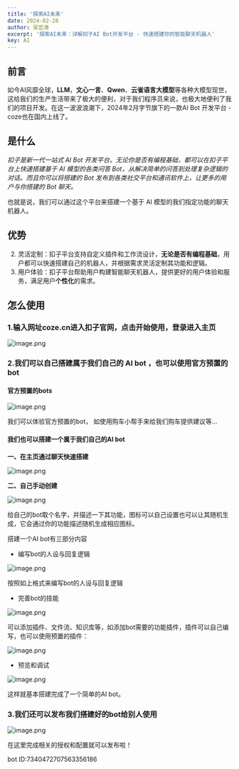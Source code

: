 ```yaml
---
title: '探索AI未来'
date: 2024-02-28
author: 吴宏涛
excerpt: '探索AI未来：详解扣子AI Bot开发平台 - 快速搭建你的智能聊天机器人'
key: AI
---
```


## 前言
如今AI风靡全球，**LLM**，**文心一言**、**Qwen**、**云雀语言大模型**等各种大模型现世，这给我们的生产生活带来了极大的便利，对于我们程序员来说，也极大地便利了我们的项目开发。在这一波波浪潮下，2024年2月字节旗下的一款AI Bot 开发平台 - coze也在国内上线了。

## 是什么

*扣子是新一代一站式 AI Bot 开发平台。无论你是否有编程基础，都可以在扣子平台上快速搭建基于 AI 模型的各类问答 Bot，从解决简单的问答到处理复杂逻辑的对话。而且你可以将搭建的 Bot 发布到各类社交平台和通讯软件上，让更多的用户与你搭建的 Bot 聊天。*

也就是说，我们可以通过这个平台来搭建一个基于 AI 模型的我们指定功能的聊天机器人。

## 优势
2.  灵活定制：扣子平台支持自定义插件和工作流设计，**无论是否有编程基础**，用户都可以快速搭建自己的机器人，并根据需求灵活定制其功能和逻辑。
3.  用户体验：扣子平台帮助用户构建智能聊天机器人，提供更好的用户体验和服务，满足用户**个性化**的需求。

## 怎么使用

### 1.输入网址coze.cn进入扣子官网，点击开始使用，登录进入主页


![image.png](./pic/02_01.png)

### 2.我们可以自己搭建属于我们自己的 AI bot ，也可以使用官方预置的bot

#### 官方预置的bots

![image.png](./pic/02_02.png)

我们可以体验官方预置的bot， 如使用购车小帮手来给我们购车提供建议等...
#### 我们也可以搭建一个属于我们自己的AI bot

**一、在主页通过聊天快速搭建**

![image.png](./pic/02_03.png)

**二、自己手动创建**

![image.png](./pic/02_04.png)

给自己的bot取个名字，并描述一下其功能，图标可以自己设置也可以让其随机生成，它会通过你的功能描述随机生成相应图标。

搭建一个AI bot有三部分内容

- 编写bot的人设与回复逻辑


![image.png](./pic/02_05.png)

按照如上格式来编写bot的人设与回复逻辑

- 完善bot的技能

![image.png](./pic/02_06.png)

可以添加插件、文件流、知识库等，如添加bot需要的功能插件，插件可以自己编写，也可以使用预置的插件：

![image.png](./pic/02_07.png)

- 预览和调试

![image.png](./pic/02_08.png)

这样就基本搭建完成了一个简单的AI bot。

### 3.我们还可以发布我们搭建好的bot给别人使用

![image.png](./pic/02_09.png)

在这里完成相关的授权和配置就可以发布啦！


bot ID:7340472707563356186